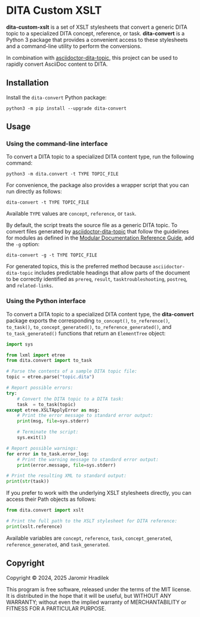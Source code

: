 # DITA Custom XSLT

**dita-custom-xslt** is a set of XSLT stylesheets that convert a generic DITA topic to a specialized DITA concept, reference, or task. **dita-convert** is a Python 3 package that provides a convenient access to these stylesheets and a command-line utility to perform the conversions.

In combination with [asciidoctor-dita-topic](https://github.com/jhradilek/asciidoctor-dita-topic), this project can be used to rapidly convert AsciiDoc content to DITA.

## Installation

Install the `dita-convert` Python package:

```
python3 -m pip install --upgrade dita-convert
```

## Usage

### Using the command-line interface

To convert a DITA topic to a specialized DITA content type, run the following command:

```
python3 -m dita.convert -t TYPE TOPIC_FILE
```

For convenience, the package also provides a wrapper script that you can run directly as follows:

```
dita-convert -t TYPE TOPIC_FILE
```

Available `TYPE` values are `concept`, `reference`, or `task`.

By default, the script treats the source file as a generic DITA topic. To convert files generated by [asciidoctor-dita-topic](https://github.com/jhradilek/asciidoctor-dita-topic) that follow the guidelines for modules as defined in the [Modular Documentation Reference Guide](https://redhat-documentation.github.io/modular-docs/), add the `-g` option:

```
dita-convert -g -t TYPE TOPIC_FILE
```

For generated topics, this is the preferred method because `asciidoctor-dita-topic` includes predictable headings that allow parts of the document to be correctly identified as `prereq`, `result`, `tasktroubleshooting`, `postreq`, and `related-links`.

### Using the Python interface 

To convert a DITA topic to a specialized DITA content type, the **dita-convert** package exports the corresponding `to_concept()`, `to_reference()`, `to_task()`, `to_concept_generated()`, `to_reference_generated()`, and `to_task_generated()` functions that return an `ElementTree` object:

```python
import sys

from lxml import etree
from dita.convert import to_task

# Parse the contents of a sample DITA topic file:
topic = etree.parse("topic.dita")

# Report possible errors:
try:
    # Convert the DITA topic to a DITA task:
    task  = to_task(topic)
except etree.XSLTApplyError as msg:
    # Print the error message to standard error output:
    print(msg, file=sys.stderr)

    # Terminate the script:
    sys.exit(1)

# Report possible warnings:
for error in to_task.error_log:
    # Print the warning message to standard error output:
    print(error.message, file=sys.stderr)

# Print the resulting XML to standard output:
print(str(task))
```

If you prefer to work with the underlying XSLT stylesheets directly, you can access their Path objects as follows:

```python
from dita.convert import xslt

# Print the full path to the XSLT stylesheet for DITA reference:
print(xslt.reference)
```

Available variables are `concept`, `reference`, `task`, `concept_generated`, `reference_generated`, and `task_generated`.

## Copyright

Copyright © 2024, 2025 Jaromir Hradilek

This program is free software, released under the terms of the MIT license. It is distributed in the hope that it will be useful, but WITHOUT ANY WARRANTY; without even the implied warranty of MERCHANTABILITY or FITNESS FOR A PARTICULAR PURPOSE.
